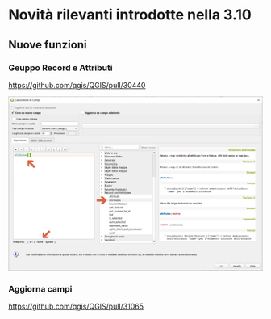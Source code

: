 # Novità rilevanti introdotte nella 3.10

## Nuove funzioni

### Geuppo Record e Attributi

https://github.com/qgis/QGIS/pull/30440

![screen](./img/novita_310/img_01.png)

### Aggiorna campi

https://github.com/qgis/QGIS/pull/31065